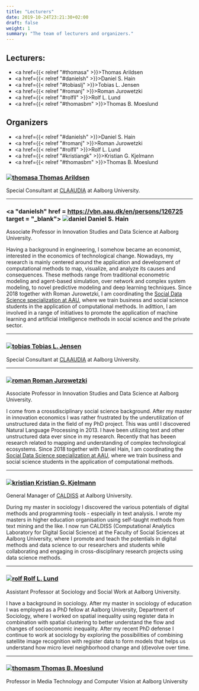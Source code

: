 ```yaml
---
title: "Lecturers"
date: 2019-10-24T23:21:30+02:00
draft: false
weight: 1
summary: "The team of lecturers and organizers."
---
```


## Lecturers:
- <a href={{< relref "#thomasa" >}}>Thomas Arildsen</a>
- <a href={{< relref "#danielsh" >}}>Daniel S. Hain</a>
- <a href={{< relref "#tobiaslj" >}}>Tobias L. Jensen</a>
- <a href={{< relref "#romanj" >}}>Roman Jurowetzki</a>
- <a href={{< relref "#rolfll" >}}>Rolf L. Lund</a>
- <a href={{< relref "#thomasbm" >}}>Thomas B. Moeslund</a>

## Organizers
- <a href={{< relref "#danielsh" >}}>Daniel S. Hain</a>
- <a href={{< relref "#romanj" >}}>Roman Jurowetzki</a>
- <a href={{< relref "#rolfll" >}}>Rolf L. Lund</a>
- <a href={{< relref "#kristiangk" >}}>Kristian G. Kjelmann</a>
- <a href={{< relref "#thomasbm" >}}>Thomas B. Moeslund</a>

### <a id="thomasa" href = https://vbn.aau.dk/en/persons/104579 target = "_blank"> ![thomasa](/sdsphd19/img/ta_head.png) Thomas Arildsen</a>

Special Consultant at <a href = https://www.claaudia.aau.dk/ target = "_blank">CLAAUDIA</a> at Aalborg University.

---

### <a "danielsh" href = https://vbn.aau.dk/en/persons/126725 target = "_blank"> ![daniel](/sdsphd19/img/dsh_head.png) Daniel S. Hain</a>

Associate Professor in Innovation Studies and Data Science at Aalborg University.

Having a background in engineering, I somehow became an economist, interested in the economics of technological change. Nowadays, my research is mainly centered around the application and development of computational methods to map, visualize, and analyze its causes and consequences. These methods range from traditional econometric modeling and agent-based simulation, over network and complex system modeling, to novel predictive modeling and deep learning techniques. Since 2018 together with Roman Jurowetzki, I am coordinating the [Social Data Science specialization at AAU](https://www.sds.aau.dk/), where we train business and social science students in the application of computational methods. In adittion, I am involved in a range of initiatives to promote the application of machine learning and artificial intelligence methods in social science and the private sector.

---

###  <a id="tobiaslj" href = https://vbn.aau.dk/en/persons/115205 target = "_blank"> ![tobias](/sdsphd19/img/tlj_head.png) Tobias L. Jensen</a>

Special Consultant at <a href = https://www.claaudia.aau.dk/ target = "_blank">CLAAUDIA</a> at Aalborg University.

---

### <a id="romanj" href = https://vbn.aau.dk/en/persons/125497 target = "_blank"> ![roman](/sdsphd19/img/rj_head.jpg) Roman Jurowetzki </a>

Associate Professor in Innovation Studies and Data Science at Aalborg University.

I come from a crossdisciplinary social science background. After my master in innovation economics I was rather frustrated by the underutilization of unstructured data in the field of my PhD project. This was until I discovered Natural Language Processing in 2013. I have been utilizing text and other unstructured data ever since in my research. Recently that has beeen research related to mapping and understanding of complex technological ecosystems. Since 2018 together with Daniel Hain, I am coordinating the [Social Data Science specialization at AAU](https://www.sds.aau.dk/), where we train business and social science students in the application of computational methods.

---

### <a id="kristiangk" href = https://vbn.aau.dk/en/persons/137409 target = "_blank"> ![kristian](/sdsphd19/img/kgk_head.png) Kristian G. Kjelmann</a>

General Manager of <a href = https://www.en.caldiss.aau.dk/ target = "_blank">CALDISS</a> at Aalborg University.

During my master in sociology I discovered the various potentials of digital methods and programming tools - especially in text analysis. I wrote my masters in higher education organisation using self-taught methods from text mining and the like.
I now run CALDISS (Computational Analytics Laboratory for Digital Social Science) at the Faculty of Social Sciences at Aalborg University, where I promote and teach the potentials in digital methods and data science to our researchers and students while collaborating and engaging in cross-disciplinary research projects using data science methods.

---

### <a id="rolfll" href = https://vbn.aau.dk/en/persons/133224 target = "_blank"> ![rolf](/sdsphd19/img/rll_head.png) Rolf L. Lund</a>

Assistant Professor at Sociology and Social Work at Aalborg University.

I have a background in sociology. After my master in sociology of education I was employed as a PhD fellow at Aalborg University, Department of Sociology, where I worked on spatial inequality using register data in combination with spatial clustering to better understand the flow and changes of socioeconomic inequality. After my recent PhD defense I continue to work at sociology by exploring the possibilities of combining satellite image recognition with register data to form models that helps us understand how micro level neighborhood change and (d)evolve over time.

---

### <a id="thomasbm" href = https://vbn.aau.dk/en/persons/103282 target = "_blank"> ![thomasm](/sdsphd19/img/tbm_head.png) Thomas B. Moeslund</a>

Professor in Media Technology and Computer Vision at Aalborg University



